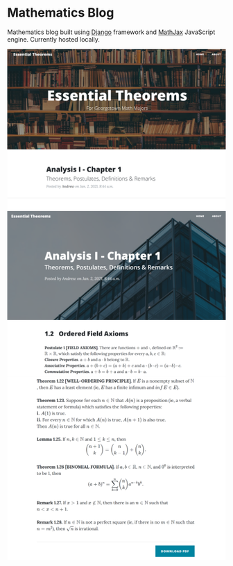 # Mathematics Blog

Mathematics blog built using [Django](https://www.djangoproject.com/) framework and [MathJax](https://www.mathjax.org/) JavaScript engine. Currently hosted locally.

<img src="screenshot1.png" width="600">

<img src="screenshot2.png" width="600">

<img src="screenshot3.png" width="600">
